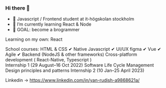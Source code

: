 ### Hi there 👋
- 🔭 Javascript / Frontend student at it-högskolan stockholm
- 🌱 I’m currently learning React & Node
- 🥅 GOAL: become a brogrammer 

Learning on my own: 
React 

School courses:
HTML & CSS ✔
Native Javascript ✔
UI/UX figma ✔
Vue ✔
Agile ✔
Backend (NodeJS & other frameworks) 
Cross-platform development ( React-Native, Typescript )  
Internship 1 (29 August–16 Oct 2022) 
Software Life Cycle Management
Design principles and patterns
Internship 2 (10 Jan–25 April 2023)

Linkedin -> https://www.linkedin.com/in/yan-rudish-a9868621a/







